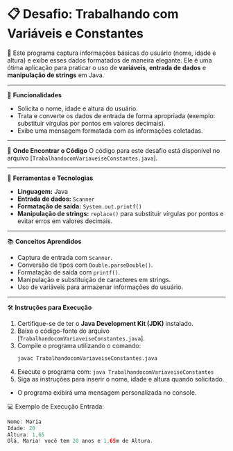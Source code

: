 # 📋 Desafio: Trabalhando com Variáveis e Constantes

📝 Este programa captura informações básicas do usuário (nome, idade e altura) e exibe esses dados formatados de maneira elegante. Ele é uma ótima aplicação para praticar o uso de **variáveis**, **entrada de dados** e **manipulação de strings** em Java.

---

🧩 **Funcionalidades**
- Solicita o nome, idade e altura do usuário.
- Trata e converte os dados de entrada de forma apropriada (exemplo: substituir vírgulas por pontos em valores decimais).
- Exibe uma mensagem formatada com as informações coletadas.

---

📂 **Onde Encontrar o Código**
O código para este desafio está disponível no arquivo [`TrabalhandocomVariaveiseConstantes.java`].

---

🔧 **Ferramentas e Tecnologias**
- **Linguagem:** Java
- **Entrada de dados:** `Scanner`
- **Formatação de saída:** `System.out.printf()`
- **Manipulação de strings:** `replace()` para substituir vírgulas por pontos e evitar erros em valores decimais.

---

📚 **Conceitos Aprendidos**
- Captura de entrada com `Scanner`.
- Conversão de tipos com `Double.parseDouble()`.
- Formatação de saída com `printf()`.
- Manipulação e substituição de caracteres em strings.
- Uso de variáveis para armazenar informações do usuário.

---

🛠️ **Instruções para Execução**
1. Certifique-se de ter o **Java Development Kit (JDK)** instalado.
2. Baixe o código-fonte do arquivo [`TrabalhandocomVariaveiseConstantes.java`].
3. Compile o programa utilizando o comando:
   ```bash
   javac TrabalhandocomVariaveiseConstantes.java
4. Execute o programa com:
`java TrabalhandocomVariaveiseConstantes`
5. Siga as instruções para inserir o nome, idade e altura quando solicitado.
- O programa exibirá uma mensagem personalizada no console.
  
💻 Exemplo de Execução Entrada:
  ```java
  Nome: Maria
  Idade: 20
  Altura: 1,65
  Olá, Maria! você tem 20 anos e 1,65m de Altura.

